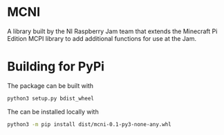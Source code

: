 # MCNI
A library built by the NI Raspberry Jam team that extends the Minecraft Pi Edition MCPI library to add additional functions for use at the Jam.

# Building for PyPi
The package can be built with
```bash
python3 setup.py bdist_wheel
```

The can be installed locally with  
```bash
python3 -m pip install dist/mcni-0.1-py3-none-any.whl
```
